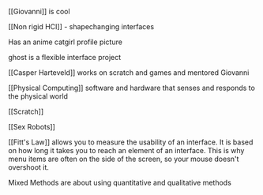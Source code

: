 [[Giovanni]] is cool

[[Non rigid HCI]] - shapechanging interfaces

Has an anime catgirl profile picture

ghost is a flexible interface project

[[Casper Harteveld]] works on scratch and games and mentored Giovanni

[[Physical Computing]] software and hardware that senses and responds to the physical world

[[Scratch]]

[[Sex Robots]]

[[Fitt's Law]] allows you to measure the usability of an interface. It is based on how long it takes you to reach an element of an interface. This is why menu items are often on the side of the screen, so your mouse doesn't overshoot it.

Mixed Methods are about using quantitative and qualitative methods